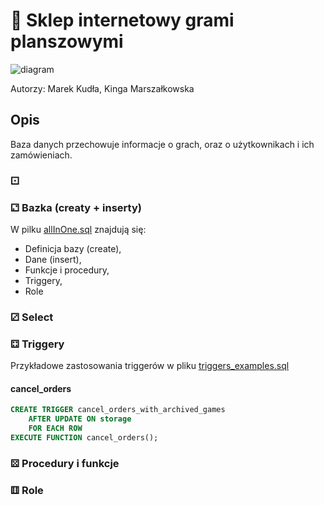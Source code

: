 # 🎲 Sklep internetowy grami planszowymi
![diagram](https://user-images.githubusercontent.com/55376943/122652853-5a1f1d00-d141-11eb-8a7c-2ac28f1ed87c.png)

Autorzy: Marek Kudła, Kinga Marszałkowska

## Opis

Baza danych przechowuje informacje o grach, oraz o użytkownikach i ich zamówieniach. 

### ⚀ 
### ⚁ Bazka (creaty + inserty)

W pilku [allInOne.sql](/src/com/km/pja/allInOne.sql) znajdują się:

* Definicja bazy (create),
* Dane (insert),
* Funkcje i procedury,
* Triggery,
* Role

### ⚂ Select


### ⚃ Triggery

Przykładowe zastosowania triggerów w pliku [triggers_examples.sql](/src/com/km/pja/triggers_examples.sql)

#### cancel_orders

```SQL 
CREATE TRIGGER cancel_orders_with_archived_games
    AFTER UPDATE ON storage
    FOR EACH ROW
EXECUTE FUNCTION cancel_orders();

```


#### 

####

### ⚄ Procedury i funkcje
### ⚅ Role

